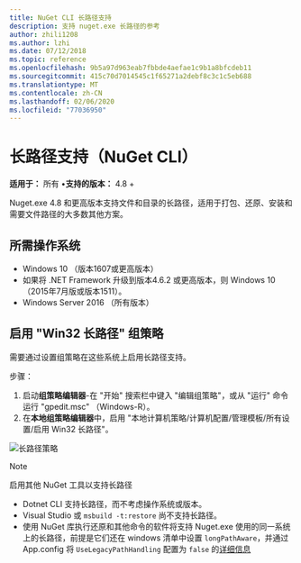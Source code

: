 ```yaml
---
title: NuGet CLI 长路径支持
description: 支持 nuget.exe 长路径的参考
author: zhili1208
ms.author: lzhi
ms.date: 07/12/2018
ms.topic: reference
ms.openlocfilehash: 9b5a97d963eab7fbbde4aefae1c9b1a8bfcdeb11
ms.sourcegitcommit: 415c70d7014545c1f65271a2debf8c3c1c5eb688
ms.translationtype: MT
ms.contentlocale: zh-CN
ms.lasthandoff: 02/06/2020
ms.locfileid: "77036950"
---
```

# <a name="long-path-support-nuget-cli"></a>长路径支持（NuGet CLI）

**适用于：** 所有 &bullet;**支持的版本：** 4.8 +

Nuget.exe 4.8 和更高版本支持文件和目录的长路径，适用于打包、还原、安装和需要文件路径的大多数其他方案。

## <a name="required-operating-system"></a>所需操作系统

-   Windows 10 （版本1607或更高版本）
-   如果将 .NET Framework 升级到版本4.6.2 或更高版本，则 Windows 10 （2015年7月版或版本1511）。
-   Windows Server 2016 （所有版本）

## <a name="enable-win32-long-paths-group-policy"></a>启用 "Win32 长路径" 组策略

需要通过设置组策略在这些系统上启用长路径支持。

步骤：
1. 启动**组策略编辑器**-在 "开始" 搜索栏中键入 "编辑组策略"，或从 "运行" 命令运行 "gpedit.msc" （Windows-R）。
2. 在**本地组策略编辑器**中，启用 "本地计算机策略/计算机配置/管理模板/所有设置/启用 Win32 长路径"。

![长路径策略](media/LongPathPolicy.png)


> [!Note]
> 启用其他 NuGet 工具以支持长路径
>
> -   Dotnet CLI 支持长路径，而不考虑操作系统或版本。
> -   Visual Studio 或 `msbuild -t:restore` 尚不支持长路径。
> -   使用 NuGet 库执行还原和其他命令的软件将支持 Nuget.exe 使用的同一系统上的长路径，前提是它们还在 windows 清单中设置 `longPathAware`，并通过 App.config 将 `UseLegacyPathHandling` 配置为 `false` 的[详细信息](https://blogs.msdn.microsoft.com/jeremykuhne/2016/07/30/net-4-6-2-and-long-paths-on-windows-10/)

